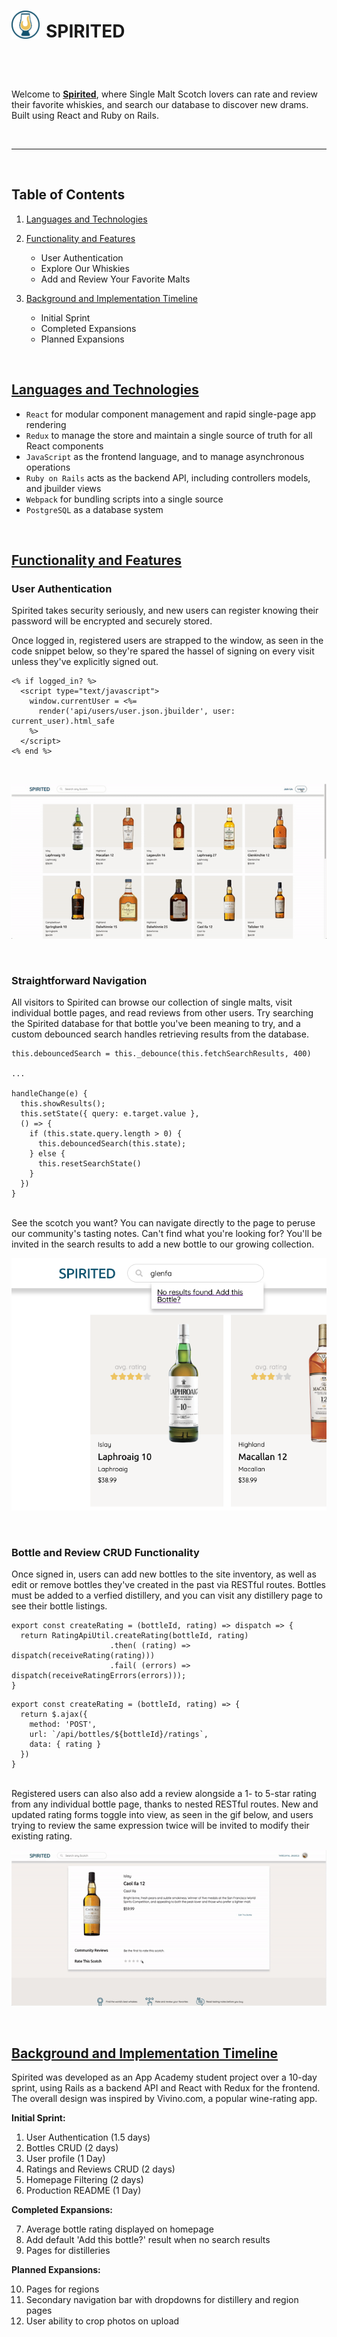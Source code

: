 <header style="display: flex; align-items: center;">
  <img src="app/assets/images/user_img_wide_lines.png" style="width: 45px; height:45px; padding-right: 10px">
  <h1>SPIRITED</h1>
</header>

Welcome to **[Spirited](https://spirited-app.herokuapp.com/#/)**, where Single Malt Scotch lovers can rate and review their favorite whiskies, and search our database to discover new drams. Built using React and Ruby on Rails.

<br>
<hr>
<br>

## Table of Contents
1. [Languages and Technologies](#languages-and-technologies)

2. [Functionality and Features](#functionality-and-features)
    * User Authentication
    * Explore Our Whiskies
    * Add and Review Your Favorite Malts
3. [Background and Implementation Timeline](#background-and-implementation-timeline)
    * Initial Sprint
    * Completed Expansions
    * Planned Expansions

<br>
<h2><a id="languages-and-technologies" href="#languages-and-technologies">
  Languages and Technologies
</a></h2>

* `React` for modular component management and rapid single-page app rendering
* `Redux` to manage the store and maintain a single source of truth for all React components
* `JavaScript` as the frontend language, and to manage asynchronous operations
* `Ruby on Rails` acts as the backend API, including controllers models, and jbuilder views
* `Webpack` for bundling scripts into a single source
* `PostgreSQL` as a database system

<br>   
<h2><a id ="functionality-and-features" href="#functionality-and-features">
  Functionality and Features
</a></h2>


### **User Authentication**
Spirited takes security seriously, and new users can register knowing their password will be encrypted and securely stored.

Once logged in, registered users are strapped to the window, as seen in the code snippet below, so they're spared the hassel of signing on every visit unless they've explicitly signed out.

```
<% if logged_in? %>
  <script type="text/javascript">
    window.currentUser = <%= 
      render('api/users/user.json.jbuilder', user: current_user).html_safe
    %>
  </script>
<% end %>
```
<br>

![Review screengrab](app/assets/images/user_auth.gif)

<br>

### **Straightforward Navigation**
All visitors to Spirited can browse our collection of single malts, visit individual bottle pages, and read reviews from other users. Try searching the Spirited database for that bottle you've been meaning to try, and a custom debounced search handles retrieving results from the database.
```
this.debouncedSearch = this._debounce(this.fetchSearchResults, 400)
  
...

handleChange(e) {
  this.showResults();
  this.setState({ query: e.target.value }, 
  () => {
    if (this.state.query.length > 0) {
      this.debouncedSearch(this.state);
    } else {
      this.resetSearchState()
    }
  })
}
```
<br>
See the scotch you want? You can navigate directly to the page to peruse our community's tasting notes. Can't find what you're looking for? You'll be invited in the search results to add a new bottle to our growing collection.

![Review screengrab](app/assets/images/search_preview.png)

<br>

### **Bottle and Review CRUD Functionality**
Once signed in, users can add new bottles to the site inventory, as well as edit or remove bottles they've created in the past via RESTful routes. Bottles must be added to a verfied distillery, and you can visit any distillery page to see their bottle listings.

```
export const createRating = (bottleId, rating) => dispatch => {
  return RatingApiUtil.createRating(bottleId, rating)
                      .then( (rating) => dispatch(receiveRating(rating)))
                      .fail( (errors) => dispatch(receiveRatingErrors(errors)));
}
```

```
export const createRating = (bottleId, rating) => {
  return $.ajax({
    method: 'POST',
    url: `/api/bottles/${bottleId}/ratings`,
    data: { rating }
  })
}
```
<br>
Registered users can also also add a review alongside a 1- to 5-star rating from any individual bottle page, thanks to nested RESTful routes. New and updated rating forms toggle into view, as seen in the gif below, and users trying to review the same expression twice will be invited to modify their existing rating.

![Review screengrab](app/assets/images/review_CRUD.gif)

<br>
<h2><a id="background-and-implementation-timeline" href="#background-and-implementation-timeline">
  Background and Implementation Timeline
</a></h2>

Spirited was developed as an App Academy student project over a 10-day sprint, using Rails as a backend API and React with Redux for the frontend. The overall design was inspired by Vivino.com, a popular wine-rating app.

**Initial Sprint:**

1. User Authentication (1.5 days)
2. Bottles CRUD (2 days)
3. User profile (1 Day)
4. Ratings and Reviews CRUD (2 days)
5. Homepage Filtering (2 days)
6. Production README (1 Day)

**Completed Expansions:**

7. Average bottle rating displayed on homepage
8. Add default 'Add this bottle?' result when no search results
9. Pages for distilleries

**Planned Expansions:**

10. Pages for regions
11. Secondary navigation bar with dropdowns for distillery and region pages
12. User ability to crop photos on upload 

